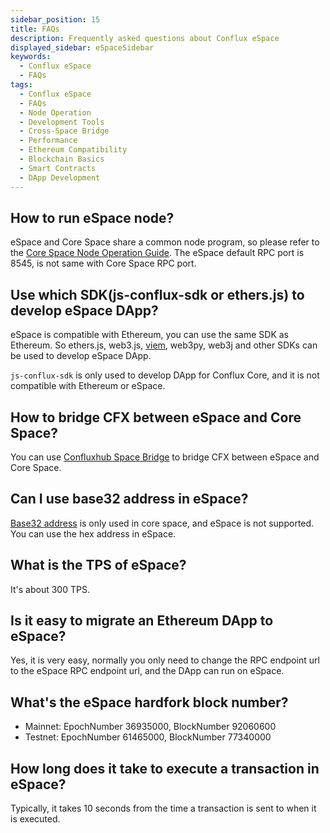 ```yaml
---
sidebar_position: 15
title: FAQs
description: Frequently asked questions about Conflux eSpace
displayed_sidebar: eSpaceSidebar
keywords:
  - Conflux eSpace
  - FAQs
tags:
  - Conflux eSpace
  - FAQs
  - Node Operation
  - Development Tools
  - Cross-Space Bridge
  - Performance
  - Ethereum Compatibility
  - Blockchain Basics
  - Smart Contracts
  - DApp Development
---
```


## How to run eSpace node?

eSpace and Core Space share a common node program, so please refer to the [Core Space Node Operation Guide](/docs/category/run-a-node). The eSpace default RPC port is 8545, is not same with Core Space RPC port.

## Use which SDK(js-conflux-sdk or ethers.js) to develop eSpace DApp?

eSpace is compatible with Ethereum, you can use the same SDK as Ethereum. So ethers.js, web3.js, [viem](https://viem.sh/), web3py, web3j and other SDKs can be used to develop eSpace DApp.

`js-conflux-sdk` is only used to develop DApp for Conflux Core, and it is not compatible with Ethereum or eSpace.

## How to bridge CFX between eSpace and Core Space?

You can use [Confluxhub Space Bridge](https://confluxhub.io/espace-bridge/cross-space) to bridge CFX between eSpace and Core Space.

## Can I use base32 address in eSpace?

[Base32 address](../core/core-space-basics/addresses.md) is only used in core space, and eSpace is not supported. You can use the hex address in eSpace.

## What is the TPS of eSpace?

It's about 300 TPS.

## Is it easy to migrate an Ethereum DApp to eSpace?

Yes, it is very easy, normally you only need to change the RPC endpoint url to the eSpace RPC endpoint url, and the DApp can run on eSpace.

## What's the eSpace hardfork block number?

* Mainnet: EpochNumber 36935000, BlockNumber 92060600
* Testnet: EpochNumber 61465000, BlockNumber 77340000

## How long does it take to execute a transaction in eSpace?

Typically, it takes 10 seconds from the time a transaction is sent to when it is executed.
